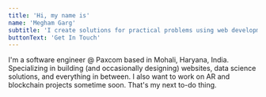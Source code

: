 ```yaml
---
title: 'Hi, my name is'
name: 'Megham Garg'
subtitle: 'I create solutions for practical problems using web development, and Data Science'
buttonText: 'Get In Touch'
---
```


I'm a software engineer @ Paxcom based in Mohali, Haryana, India. Specializing in building (and occasionally designing) websites, data science solutions, and everything in between. I also want to work on AR and blockchain projects sometime soon. That's my next to-do thing.
